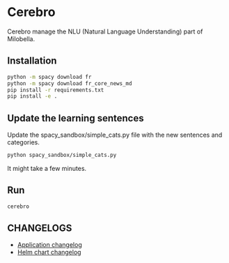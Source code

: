# Cerebro

Cerebro manage the NLU (Natural Language Understanding) part of Milobella.

## Installation
```bash
python -m spacy download fr
python -m spacy download fr_core_news_md
pip install -r requirements.txt
pip install -e .
```

## Update the learning sentences
Update the spacy_sandbox/simple_cats.py file with the new sentences and categories.

```bash
python spacy_sandbox/simple_cats.py
```

It might take a few minutes.

## Run
```bash
cerebro
```

## CHANGELOGS
- [Application changelog](./CHANGELOG.md)
- [Helm chart changelog](./helm/cerebro/CHANGELOG.md)
